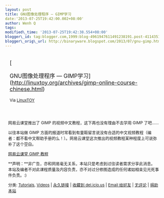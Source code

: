 ```yaml
--- 
layout: post 
title: GNU图像处理程序 — GIMP学习 
date:'2013-07-25T19:42:00.002+08:00' 
author: Wenh Q
tags:
modified\_time: '2013-07-25T19:42:38.554+08:00' 
blogger\_id: tag:blogger.com,1999:blog-4961947611491238191.post-411435120379955498
blogger\_orig\_url: http://binaryware.blogspot.com/2013/07/gnu-gimp.html
---
```

<div style="margin: 10px; padding: 5px;">

<div style="font-size: 18px;">

[

GNU图像处理程序 —
GIMP学习](http://linuxtoy.org/archives/gimp-online-course-chinese.html)

</div>

<div style="font-size: 13px;">

Via [LinuxTOY](http://linuxtoy.org/)

</div>

</div>

<div style="font-size: 13px; padding: 15px 0 10px 10px;">

网易云课堂推出了 GIMP 的视频中文教程，这下再也没有理由不去学用 GIMP
了吧……

以往本站做 GIMP
方面的报道时常看到有童鞋留言说没有合适的中文视频教程（编者：都不看中文帮助手册的么！）。网易云课堂这次推出的视频教程某种程度上可说弥补了这个空白。

[网易云课堂 GIMP
教程](http://study.163.com/plan/planIntroduction.htm?id=1270000#/planDetail)

**声明：**非广告，亦和网易毫无关系，本站只是考虑到过往读者需求分享此消息。本站及编者不对此课程质量及内容负责，亦不对过分修图造成的任何诸如相亲见光死事件负责。:)

分类:
[Tutorials](http://linuxtoy.org/category/tutorials "查看 Tutorials 中的全部文章"),
[Videos](http://linuxtoy.org/category/videos "查看 Videos 中的全部文章")
|
[永久链接](http://linuxtoy.org/archives/gimp-online-course-chinese.html)
| [收藏到
del.icio.us](http://delicious.com/save?url=http://linuxtoy.org/archives/gimp-online-course-chinese.html&title=GNU%E5%9B%BE%E5%83%8F%E5%A4%84%E7%90%86%E7%A8%8B%E5%BA%8F%20%E2%80%94%20GIMP%E5%AD%A6%E4%B9%A0)
| [Email
给好友](mailto:?Subject=Check%20This%20Out&body=I%20think%20you'll%20like%20this:%20http://linuxtoy.org/archives/gimp-online-course-chinese.html)
|
[无评论](http://linuxtoy.org/archives/gimp-online-course-chinese.html#comments)
| [捐助本站](http://linuxtoy.org/faq/donate)

</div>
